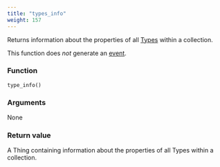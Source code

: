 ```yaml
---
title: "types_info"
weight: 157
---
```


Returns information about the properties of all [Types](../../data-types/type) within a collection.

This function does *not* generate an [event](../../events).

### Function

`type_info()`

### Arguments

None

### Return value

A Thing containing information about the properties of all Types within a collection.
